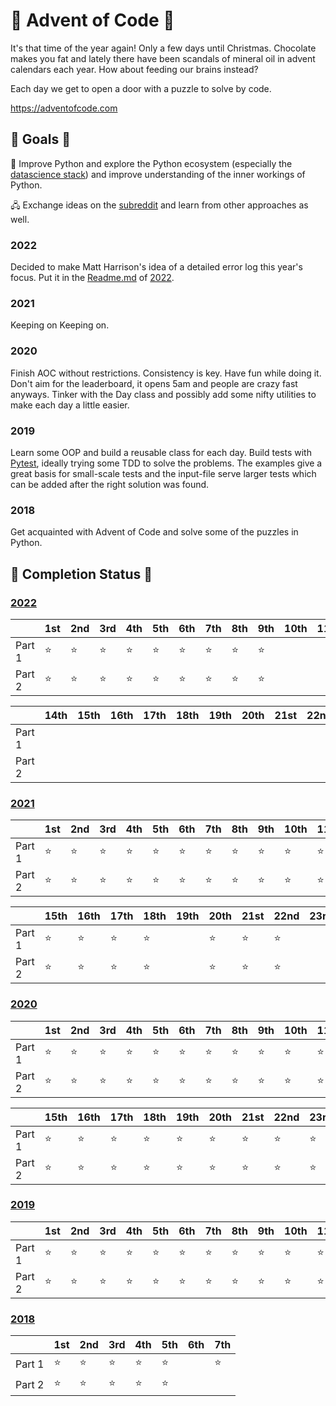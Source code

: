 # 🎄 Advent of Code 🎄

It's that time of the year again! Only a few days until Christmas. Chocolate makes you fat and lately there have been scandals of mineral oil in advent calendars each year. How about feeding our brains instead?

Each day we get to open a door with a puzzle to solve by code.

https://adventofcode.com

## 🏁 Goals 🏁 

🐍 Improve Python and explore the Python ecosystem (especially the [datascience stack](http://pydata.org/)) and improve understanding of the inner workings of Python. 

🖧 Exchange ideas on the [subreddit](https://www.reddit.com/r/adventofcode) and learn from other approaches as well.

### 2022
Decided to make Matt Harrison's idea of a detailed error log this year's focus. Put it in the [Readme.md](/2022/Readme.md) of [2022](/2022/).

### 2021
Keeping on Keeping on.

### 2020
Finish AOC without restrictions. Consistency is key. Have fun while doing it. Don't aim for the leaderboard, it opens 5am and people are crazy fast anyways. Tinker with the Day class and possibly add some nifty utilities to make each day a little easier.

### 2019
Learn some OOP and build a reusable class for each day. Build tests with [Pytest](https://docs.pytest.org/en/stable/), ideally trying some TDD to solve the problems. The examples give a great basis for small-scale tests and the input-file serve larger tests which can be added after the right solution was found.

### 2018
Get acquainted with Advent of Code and solve some of the puzzles in Python.

## 🌟 Completion Status 🌟

### [2022](./2022/)

|        | 1st | 2nd | 3rd | 4th | 5th | 6th | 7th | 8th | 9th | 10th | 11th | 12th | 13th |
| ------ | --- | --- | --- | --- | --- | --- | --- | --- | --- | --- | --- | --- | --- |
| Part 1 | ⭐ | ⭐ | ⭐ | ⭐ | ⭐ | ⭐ | ⭐ | ⭐ | ⭐ | <!--2022.10.1--> | <!--2022.11.1--> | <!--2022.12.1--> | <!--2022.13.1--> |
| Part 2 | ⭐ | ⭐ | ⭐ | ⭐ | ⭐ | ⭐ | ⭐ | ⭐ | ⭐ | <!--2022.10.2--> | <!--2022.11.2--> | <!--2022.12.2--> | <!--2022.13.2--> |

|        | 14th | 15th | 16th | 17th | 18th | 19th | 20th | 21st | 22nd | 23rd | 24th | 25th |
| ------ | --- | --- | --- | --- | --- | --- | --- | --- | --- | --- | --- | --- |
| Part 1 | <!--2022.14.1--> | <!--2022.15.1--> | <!--2022.16.1--> | <!--2022.17.1--> | <!--2022.18.1--> | <!--2022.19.1--> | <!--2022.20.1--> | <!--2022.21.1--> | <!--2022.22.1--> | <!--2022.23.1--> | <!--2022.24.1--> | <!--2022.25.1--> |
| Part 2 | <!--2022.14.2--> | <!--2022.15.2--> | <!--2022.16.2--> | <!--2022.17.2--> | <!--2022.18.2--> | <!--2022.19.2--> | <!--2022.20.2--> | <!--2022.21.2--> | <!--2022.22.2--> | <!--2022.23.2--> | <!--2022.24.2--> | <!--2022.25.2--> |

### [2021](./2021/)

|        | 1st | 2nd | 3rd | 4th | 5th | 6th | 7th | 8th | 9th | 10th | 11th | 12th | 13th | 14th |
| ------ | --- | --- | --- | --- | --- | --- | --- | --- | --- | ---- | ---- | ---- | ---- | ---- |
| Part 1 | ⭐ | ⭐ | ⭐ | ⭐ | ⭐ | ⭐ | ⭐  | ⭐ | ⭐ | ⭐ | ⭐ | ⭐ | ⭐ | ⭐ |
| Part 2 | ⭐ | ⭐ | ⭐ | ⭐ | ⭐ | ⭐ | ⭐ | ⭐ | ⭐ | ⭐ | ⭐ | ⭐ | ⭐ | ⭐ |

|        | 15th | 16th | 17th | 18th | 19th | 20th | 21st | 22nd | 23rd | 24th | 25th | 
| ------ | --- | --- | --- | --- | --- | --- | --- | --- | --- | ---- | ---- | 
| Part 1 | ⭐ | ⭐ | ⭐ | ⭐ |  | ⭐ | ⭐ | ⭐ |  |  |  |  
| Part 2 | ⭐ | ⭐ | ⭐ | ⭐ |  | ⭐ | ⭐ | ⭐ |  |  |  |  

### [2020](./2020/)

|        | 1st | 2nd | 3rd | 4th | 5th | 6th | 7th | 8th | 9th | 10th | 11th | 12th | 13th | 14th |
| ------ | --- | --- | --- | --- | --- | --- | --- | --- | --- | ---- | ---- | ---- | ---- | ---- |
| Part 1 | ⭐ | ⭐ | ⭐ | ⭐ | ⭐ | ⭐ | ⭐  | ⭐ | ⭐ | ⭐ | ⭐ | ⭐ | ⭐ | ⭐ |
| Part 2 | ⭐ | ⭐ | ⭐ | ⭐ | ⭐ | ⭐ | ⭐ | ⭐ | ⭐ | ⭐ | ⭐ | ⭐ | ⭐ | ⭐ |

|        | 15th | 16th | 17th | 18th | 19th | 20th | 21st | 22nd | 23rd | 24th | 25th | 
| ------ | --- | --- | --- | --- | --- | --- | --- | --- | --- | ---- | ---- | 
| Part 1 | ⭐ | ⭐ | ⭐ | ⭐ | ⭐ | ⭐ | ⭐ | ⭐ | ⭐ | ⭐ | ⭐ |  
| Part 2 | ⭐ | ⭐ | ⭐ | ⭐ | ⭐ | ⭐ | ⭐ | ⭐ | ⭐ | ⭐ | ⭐ |  

### [2019](./2019/)

|        | 1st | 2nd | 3rd | 4th | 5th | 6th | 7th | 8th | 9th | 10th | 11th | 12th | 13th | 14th |
| ------ | --- | --- | --- | --- | --- | --- | --- | --- | --- | ---- | ---- | ---- | ---- | ---- |
| Part 1 | ⭐ | ⭐ | ⭐ | ⭐ | ⭐ | ⭐ | ⭐ | ⭐ | ⭐ | ⭐ | ⭐ | ⭐ | ⭐ | ⭐ |
| Part 2 | ⭐ | ⭐ | ⭐ | ⭐ | ⭐ | ⭐ | ⭐ | ⭐ | ⭐ | ⭐ | ⭐ | ⭐ | ⭐ | ⭐ |

### [2018](./2018/)

|        | 1st | 2nd | 3rd | 4th | 5th | 6th | 7th |
| ------ | --- | --- | --- | --- | --- | --- | --- |
| Part 1 | ⭐ | ⭐ | ⭐ | ⭐  | ⭐ |  | ⭐ |
| Part 2 | ⭐ | ⭐ | ⭐ | ⭐  | ⭐ |  |  |
